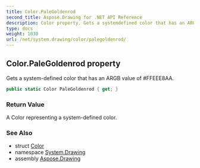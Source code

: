 ```yaml
---
title: Color.PaleGoldenrod
second_title: Aspose.Drawing for .NET API Reference
description: Color property. Gets a systemdefined color that has an ARGB value of FFEEE8AA
type: docs
weight: 1030
url: /net/system.drawing/color/palegoldenrod/
---
```

## Color.PaleGoldenrod property

Gets a system-defined color that has an ARGB value of #FFEEE8AA.

```csharp
public static Color PaleGoldenrod { get; }
```

### Return Value

A Color representing a system-defined color.

### See Also

* struct [Color](../)
* namespace [System.Drawing](../../color/)
* assembly [Aspose.Drawing](../../../)


